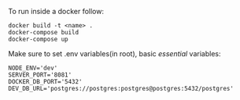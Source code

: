 To run inside a docker follow:

    docker build -t <name> .
    docker-compose build
    docker-compose up

Make sure to set .env variables(in root),
basic *essential* variables:

    NODE_ENV='dev'
    SERVER_PORT='8081'
    DOCKER_DB_PORT='5432'
    DEV_DB_URL='postgres://postgres:postgres@postgres:5432/postgres'

    
